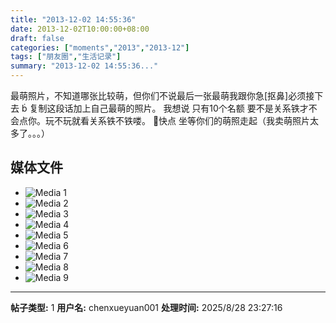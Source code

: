 ```yaml
---
title: "2013-12-02 14:55:36"
date: 2013-12-02T10:00:00+08:00
draft: false
categories: ["moments","2013","2013-12"]
tags: ["朋友圈","生活记录"]
summary: "2013-12-02 14:55:36..."
---
```


最萌照片，不知道哪张比较萌，但你们不说最后一张最萌我跟你急[抠鼻]必须接下去            复制这段话加上自己最萌的照片。          我想说 只有10个名额 要不是关系铁才不会点你。玩不玩就看关系铁不铁喽。          快点 坐等你们的萌照走起（我卖萌照片太多了。。。）

## 媒体文件

- ![Media 1](/Moments/photos/2013-12-02/201312021455360.jpg)
- ![Media 2](/Moments/photos/2013-12-02/201312021455361.jpg)
- ![Media 3](/Moments/photos/2013-12-02/201312021455362.jpg)
- ![Media 4](/Moments/photos/2013-12-02/201312021455363.jpg)
- ![Media 5](/Moments/photos/2013-12-02/201312021455364.jpg)
- ![Media 6](/Moments/photos/2013-12-02/201312021455365.jpg)
- ![Media 7](/Moments/photos/2013-12-02/201312021455366.jpg)
- ![Media 8](/Moments/photos/2013-12-02/201312021455367.jpg)
- ![Media 9](/Moments/photos/2013-12-02/201312021455368.jpg)

---

**帖子类型:** 1
**用户名:** chenxueyuan001
**处理时间:** 2025/8/28 23:27:16